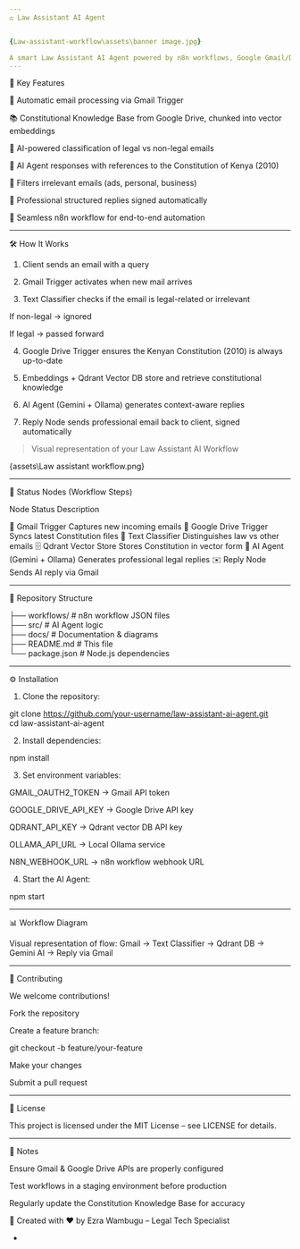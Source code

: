 ```yaml
---
⚖️ Law Assistant AI Agent


{Law-assistant-workflow\assets\banner image.jpg}

A smart Law Assistant AI Agent powered by n8n workflows, Google Gmail/Drive, and LLMs. It processes client legal queries received by email, references the Constitution of Kenya (2010) from a vector database, and replies automatically in a professional format.
---
```


🎯 Key Features

📩 Automatic email processing via Gmail Trigger

📚 Constitutional Knowledge Base from Google Drive, chunked into vector embeddings

🧠 AI-powered classification of legal vs non-legal emails

🤖 AI Agent responses with references to the Constitution of Kenya (2010)

🚨 Filters irrelevant emails (ads, personal, business)

📝 Professional structured replies signed automatically

🔄 Seamless n8n workflow for end-to-end automation

---

🛠️ How It Works

1. Client sends an email with a query

2. Gmail Trigger activates when new mail arrives

3. Text Classifier checks if the email is legal-related or irrelevant

If non-legal → ignored

If legal → passed forward

4. Google Drive Trigger ensures the Kenyan Constitution (2010) is always up-to-date

5. Embeddings + Qdrant Vector DB store and retrieve constitutional knowledge

6. AI Agent (Gemini + Ollama) generates context-aware replies

7. Reply Node sends professional email back to client, signed automatically

> Visual representation of your Law Assistant AI Workflow

{assets\Law assistant workflow.png}

---

🔹 Status Nodes (Workflow Steps)

Node Status Description

📩 Gmail Trigger Captures new incoming emails
📂 Google Drive Trigger Syncs latest Constitution files
🧩 Text Classifier Distinguishes law vs other emails
🗄️ Qdrant Vector Store Stores Constitution in vector form
🧠 AI Agent (Gemini + Ollama) Generates professional legal replies
✉️ Reply Node Sends AI reply via Gmail

---

📁 Repository Structure

├── workflows/ # n8n workflow JSON files  
├── src/ # AI Agent logic  
├── docs/ # Documentation & diagrams  
├── README.md # This file  
└── package.json # Node.js dependencies

---

⚙️ Installation

1. Clone the repository:

git clone https://github.com/your-username/law-assistant-ai-agent.git  
cd law-assistant-ai-agent

2. Install dependencies:

npm install

3. Set environment variables:

GMAIL_OAUTH2_TOKEN → Gmail API token

GOOGLE_DRIVE_API_KEY → Google Drive API key

QDRANT_API_KEY → Qdrant vector DB API key

OLLAMA_API_URL → Local Ollama service

N8N_WEBHOOK_URL → n8n workflow webhook URL

4. Start the AI Agent:

npm start

---

📊 Workflow Diagram

Visual representation of flow:
Gmail → Text Classifier → Qdrant DB → Gemini AI → Reply via Gmail

---

🤝 Contributing

We welcome contributions!

Fork the repository

Create a feature branch:

git checkout -b feature/your-feature

Make your changes

Submit a pull request

---

📄 License

This project is licensed under the MIT License – see LICENSE for details.

---

📌 Notes

Ensure Gmail & Google Drive APIs are properly configured

Test workflows in a staging environment before production

Regularly update the Constitution Knowledge Base for accuracy

🚀 Created with ❤️ by Ezra Wambugu – Legal Tech Specialist

-
